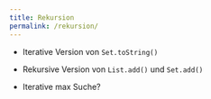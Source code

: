 ```yaml
---
title: Rekursion
permalink: /rekursion/
---
```


- Iterative Version von `Set.toString()`
- Rekursive Version von `List.add()` und `Set.add()`

- Iterative max Suche?
